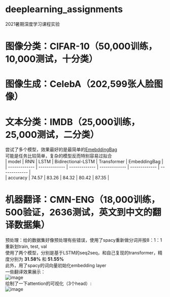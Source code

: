 # deeplearning_assignments
2021暑期深度学习课程实验


#  图像分类：CIFAR-10（50,000训练，10,000测试，十分类）


# 图像生成：CelebA（202,599张人脸图像）


# 文本分类：IMDB（25,000训练，25,000测试，二分类）  
尝试了多个模型，效果最好的是最简单的[EmebddingBag](https://pytorch.org/tutorials/beginner/text_sentiment_ngrams_tutorial.html)  
可能是任务比较简单，复杂的模型反而特别容易过拟合  
 | model | RNN | LSTM | Bidirectional-LSTM | Transformer | EmbeddingBag |     
 | ------------- | ------------- | ------------- | ------------- | ------------- | ------------- |  
 | accuracy | 74.57 | 83.26 | 84.32 | 80.42 | 87.35 | 

# 机器翻译：CMN-ENG（18,000训练，500验证，2636测试，英文到中文的翻译数据集）
预处理：给的数据集好像预处理有些错误，使用了spacy重新做分词并按8：1：1重新划train, test, val  
使用了两个模型，分别是基于LSTM的seq2seq，和自己复现的transformer，精度分别为 **31.58%** 和 **51.55%**  
此外，用了spacy的词向量初始化embedding layer  
一些翻译效果展示：  
![image](https://github.com/cenlibin/deeplearning_assignments/blob/main/Images/translation_examples.png)  
绘制了一下attention的可视化（3个head）:   
![image](https://github.com/cenlibin/deeplearning_assignments/blob/main/Images/attention_heatmap.png)  

